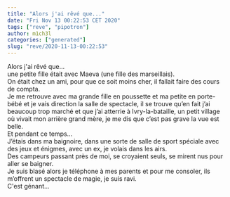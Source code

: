 ```yaml
---
title: "Alors j'ai rêvé que..."
date: "Fri Nov 13 00:22:53 CET 2020"
tags: ["reve", "pipotron"]
author: m1ch3l
categories: ["generated"]
slug: "reve/2020-11-13-00:22:53"
---
```


Alors j'ai rêvé que...<br>
une petite fille était avec Maeva (une fille des marseillais).<br>
On était chez un ami, pour que ce soit moins cher, il fallait faire des cours de compta.<br>
Je me retrouve avec ma grande fille en poussette et ma petite en porte-bébé et je vais direction la salle de spectacle, il se trouve qu’en fait j’ai beaucoup trop marché et que j’ai atterrie à Ivry-la-bataille, un petit village où vivait mon arrière grand mère, je me dis que c’est pas grave la vue est belle.<br>
Et pendant ce temps...<br>
J’étais dans ma baignoire, dans une sorte de salle de sport spéciale avec des jeux et énigmes, avec un ex, je volais dans les airs.<br>
Des campeurs passant près de moi, se croyaient seuls, se mirent nus pour aller se baigner.<br>
Je suis blasé alors je téléphone à mes parents et pour me consoler, ils m’offrent un spectacle de magie, je suis ravi.<br>
C'est génant...<br>
